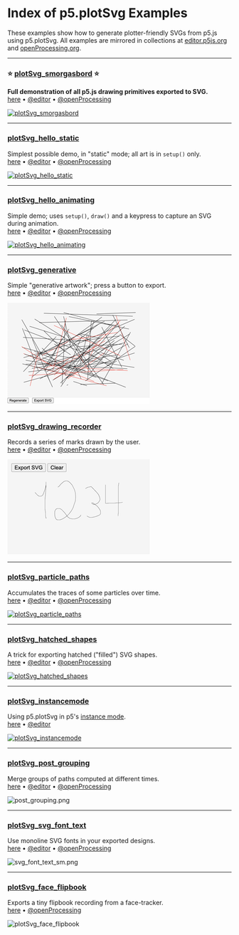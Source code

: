 # Index of p5.plotSvg Examples

These examples show how to generate plotter-friendly SVGs from p5.js using p5.plotSvg. All examples are mirrored in collections at [editor.p5js.org](https://editor.p5js.org/golan/collections/MCA5RvDFX) and [openProcessing.org](https://openprocessing.org/curation/88363).


---

### ⭐ [plotSvg_smorgasbord](plotSvg_smorgasbord/README.md) ⭐ 

**Full demonstration of all p5.js drawing primitives exported to SVG.**<br />[here](plotSvg_smorgasbord/README.md) • [@editor](https://editor.p5js.org/golan/sketches/QReF_9ss2) • [@openProcessing](https://openprocessing.org/sketch/2455426)

[![plotSvg_smorgasbord](plotSvg_smorgasbord/plotSvg_smorgasbord_sm.png)](plotSvg_smorgasbord/README.md)

---

### [plotSvg_hello_static](plotSvg_hello_static/README.md)

Simplest possible demo, in "static" mode; all art is in `setup()` only.<br />[here](plotSvg_hello_static/README.md) • [@editor](https://editor.p5js.org/golan/sketches/AW8GI36fA) • [@openProcessing](https://openprocessing.org/sketch/2455362)

[![plotSvg_hello_static](plotSvg_hello_static/plotSvg_hello_static_sm.png)](plotSvg_hello_static/README.md)

---

### [plotSvg_hello_animating](plotSvg_hello_animating/README.md)

Simple demo; uses `setup()`, `draw()` and a keypress to capture an SVG during animation.<br />[here](plotSvg_hello_animating/README.md) • [@editor](https://editor.p5js.org/golan/sketches/JA-ty5j83) • [@openProcessing](https://openprocessing.org/sketch/2455390)

[![plotSvg_hello_animating](plotSvg_hello_animating/plotSvg_hello_animating_sm.png)](plotSvg_hello_animating/README.md)

---

### [plotSvg_generative](plotSvg_generative/README.md)

Simple "generative artwork"; press a button to export.<br />[here](plotSvg_generative/README.md) • [@editor](https://editor.p5js.org/golan/sketches/LRTXmDg2q) • [@openProcessing](https://openprocessing.org/sketch/2455399)

[![plotSvg_generative](plotSvg_generative/plotSvg_generative_sm.png)](plotSvg_generative/README.md)

---

### [plotSvg_drawing_recorder](plotSvg_drawing_recorder/README.md)

Records a series of marks drawn by the user.<br />[here](plotSvg_drawing_recorder/README.md) • [@editor](https://editor.p5js.org/golan/sketches/bQDM5IQdv) • [@openProcessing](https://openprocessing.org/sketch/2478914)

[![plotSvg_drawing_recorder](plotSvg_drawing_recorder/plotSvg_drawing_recorder_sm.png)](plotSvg_drawing_recorder/README.md)

---

### [plotSvg_particle_paths](plotSvg_particle_paths/README.md)

Accumulates the traces of some particles over time.<br />[here](plotSvg_particle_paths/README.md) • [@editor](https://editor.p5js.org/golan/sketches/1Toe-pMZH) • [@openProcessing](https://openprocessing.org/sketch/2478945)

[![plotSvg_particle_paths](plotSvg_particle_paths/plotSvg_particle_paths_sm.png)](plotSvg_particle_paths/README.md)

---

### [plotSvg_hatched_shapes](plotSvg_hatched_shapes/README.md)

A trick for exporting hatched ("filled") SVG shapes.<br />[here](plotSvg_hatched_shapes/README.md) • [@editor](https://editor.p5js.org/golan/sketches/b75oVci5f) • [@openProcessing](https://openprocessing.org/sketch/2479519)

[![plotSvg_hatched_shapes](plotSvg_hatched_shapes/plotSvg_hatched_shapes_sm.png)](plotSvg_hatched_shapes/README.md)

---

### [plotSvg_instancemode](plotSvg_instancemode/README.md)

Using p5.plotSvg in p5's [instance mode](https://github.com/processing/p5.js/wiki/Global-and-instance-mode).<br />[here](plotSvg_instancemode/README.md) • [@editor](https://editor.p5js.org/Ucodia/sketches/xO8vTRzP7)

[![plotSvg_instancemode](plotSvg_instancemode/plotSvg_instancemode_sm.png)](plotSvg_instancemode/README.md)

---

### [plotSvg_post_grouping](plotSvg_post_grouping/README.md)

Merge groups of paths computed at different times.<br />[here](plotSvg_post_grouping/README.md) • [@editor](https://editor.p5js.org/golan/sketches/aWfRPvVfT) • [@openProcessing](https://openprocessing.org/sketch/2684018)

![post_grouping.png](plotSvg_post_grouping/post_grouping_sm.png)

---

### [plotSvg_svg_font_text](plotSvg_svg_font_text/README.md)

Use monoline SVG fonts in your exported designs.<br />
[here](plotSvg_svg_font_text/README.md) • [@editor](https://editor.p5js.org/golan/sketches/rIsRh01Vj) • [@openProcessing](https://openprocessing.org/sketch/2684135)

![svg_font_text_sm.png](plotSvg_svg_font_text/svg_font_text_sm.png)

---

### [plotSvg_face_flipbook](https://openprocessing.org/sketch/2488219)

Exports a tiny flipbook recording from a face-tracker.<br />[here](plotSvg_face_flipbook/sketch.js) • [@openProcessing](https://openprocessing.org/sketch/2488219)

![plotSvg_face_flipbook](plotSvg_face_flipbook/plotSvg_face_flipbook.gif)

